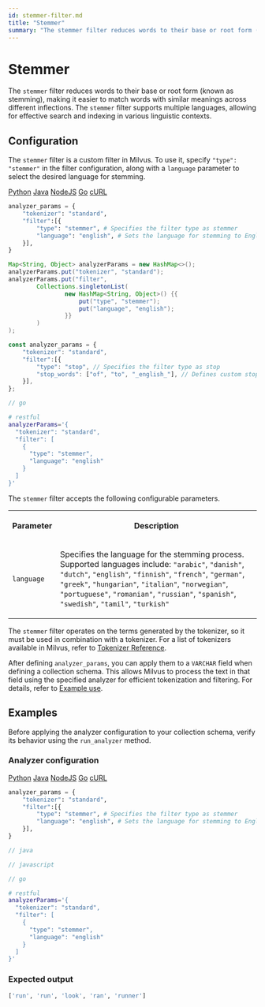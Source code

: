 ```yaml
---
id: stemmer-filter.md
title: "Stemmer"
summary: "The stemmer filter reduces words to their base or root form (known as stemming), making it easier to match words with similar meanings across different inflections. The stemmer filter supports multiple languages, allowing for effective search and indexing in various linguistic contexts."
---
```


# Stemmer

The `stemmer` filter reduces words to their base or root form (known as stemming), making it easier to match words with similar meanings across different inflections. The `stemmer` filter supports multiple languages, allowing for effective search and indexing in various linguistic contexts.

## Configuration

The `stemmer` filter is a custom filter in Milvus. To use it, specify `"type": "stemmer"` in the filter configuration, along with a `language` parameter to select the desired language for stemming.

<div class="multipleCode">
    <a href="#python">Python</a>
    <a href="#java">Java</a>
    <a href="#javascript">NodeJS</a>
    <a href="#go">Go</a>
    <a href="#bash">cURL</a>
</div>

```python
analyzer_params = {
    "tokenizer": "standard",
    "filter":[{
        "type": "stemmer", # Specifies the filter type as stemmer
        "language": "english", # Sets the language for stemming to English
    }],
}
```

```java
Map<String, Object> analyzerParams = new HashMap<>();
analyzerParams.put("tokenizer", "standard");
analyzerParams.put("filter",
        Collections.singletonList(
                new HashMap<String, Object>() {{
                    put("type", "stemmer");
                    put("language", "english");
                }}
        )
);
```

```javascript
const analyzer_params = {
    "tokenizer": "standard",
    "filter":[{
        "type": "stop", // Specifies the filter type as stop
        "stop_words": ["of", "to", "_english_"], // Defines custom stop words and includes the English stop word list
    }],
};
```

```go
// go
```

```bash
# restful
analyzerParams='{
  "tokenizer": "standard",
  "filter": [
    {
      "type": "stemmer",
      "language": "english"
    }
  ]
}'

```

The `stemmer` filter accepts the following configurable parameters.

<table>
   <tr>
     <th><p>Parameter</p></th>
     <th><p>Description</p></th>
   </tr>
   <tr>
     <td><p><code>language</code></p></td>
     <td><p>Specifies the language for the stemming process. Supported languages include: <code>"arabic"</code>, <code>"danish"</code>, <code>"dutch"</code>, <code>"english"</code>, <code>"finnish"</code>, <code>"french"</code>, <code>"german"</code>, <code>"greek"</code>, <code>"hungarian"</code>, <code>"italian"</code>, <code>"norwegian"</code>, <code>"portuguese"</code>, <code>"romanian"</code>, <code>"russian"</code>, <code>"spanish"</code>, <code>"swedish"</code>, <code>"tamil"</code>, <code>"turkish"</code></p></td>
   </tr>
</table>

The `stemmer` filter operates on the terms generated by the tokenizer, so it must be used in combination with a tokenizer. For a list of tokenizers available in Milvus, refer to [Tokenizer Reference](tokenizers).

After defining `analyzer_params`, you can apply them to a `VARCHAR` field when defining a collection schema. This allows Milvus to process the text in that field using the specified analyzer for efficient tokenization and filtering. For details, refer to [Example use](analyzer-overview.md#Example-use).

## Examples

Before applying the analyzer configuration to your collection schema, verify its behavior using the `run_analyzer` method.

### Analyzer configuration

<div class="multipleCode">
    <a href="#python">Python</a>
    <a href="#java">Java</a>
    <a href="#javascript">NodeJS</a>
    <a href="#go">Go</a>
    <a href="#bash">cURL</a>
</div>

```python
analyzer_params = {
    "tokenizer": "standard",
    "filter":[{
        "type": "stemmer", # Specifies the filter type as stemmer
        "language": "english", # Sets the language for stemming to English
    }],
}
```

```java
// java
```

```javascript
// javascript
```

```go
// go
```

```bash
# restful
analyzerParams='{
  "tokenizer": "standard",
  "filter": [
    {
      "type": "stemmer",
      "language": "english"
    }
  ]
}'

```

### Expected output

```python
['run', 'run', 'look', 'ran', 'runner']
```

